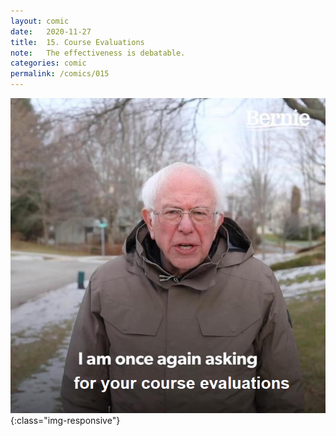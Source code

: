 ```yaml
---
layout: comic
date:   2020-11-27
title:  15. Course Evaluations
note:   The effectiveness is debatable.
categories: comic
permalink: /comics/015
---
```

![PAGE 015](/comics/015-0TLAVLaaEfWlnHgl-KwC2iLZLXAUQ84Kv.png){:class="img-responsive"}
